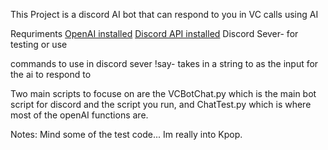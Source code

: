 This Project is a discord AI bot that can respond to you in VC calls using AI

Requriments 
[OpenAI installed](https://platform.openai.com/docs/quickstart)
[Discord API installed](https://discord.com/developers/docs/quick-start/getting-started)
Discord Sever- for testing or use

commands to use in discord sever
!say- takes in a string to as the input for the ai to respond to 

Two main scripts to focuse on are the VCBotChat.py which is the main bot script for discord and the script you run, and ChatTest.py which is where most of the openAI functions are.

Notes: Mind some of the test code... Im really into Kpop. 
